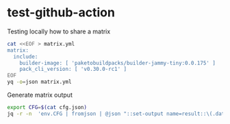 # test-github-action

Testing locally how to share a matrix
```bash
cat <<EOF > matrix.yml
matrix:
  include:
    builder-image: [ 'paketobuildpacks/builder-jammy-tiny:0.0.175' ]
    pack_cli_version: [ 'v0.30.0-rc1' ]
EOF
yq -o=json matrix.yml
```

Generate matrix output
```bash
export CFG=$(cat cfg.json)
jq -r -n  'env.CFG | fromjson | @json "::set-output name=result::\(.data)"'
```

